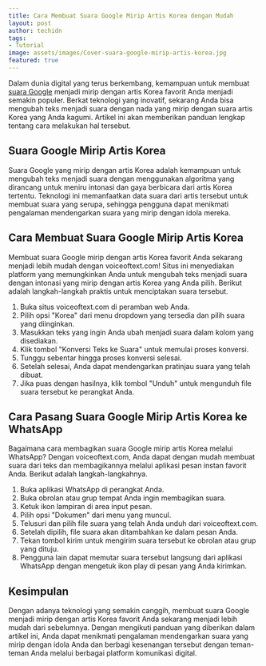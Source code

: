 ```yaml
---
title: Cara Membuat Suara Google Mirip Artis Korea dengan Mudah
layout: post
author: techidn
tags:
- Tutorial
image: assets/images/Cover-suara-google-mirip-artis-korea.jpg
featured: true
---
```


Dalam dunia digital yang terus berkembang, kemampuan untuk membuat [suara Google](suaragoogle.com) menjadi mirip dengan artis Korea favorit Anda menjadi semakin populer. Berkat teknologi yang inovatif, sekarang Anda bisa mengubah teks menjadi suara dengan nada yang mirip dengan suara artis Korea yang Anda kagumi. Artikel ini akan memberikan panduan lengkap tentang cara melakukan hal tersebut.

## Suara Google Mirip Artis Korea
Suara Google yang mirip dengan artis Korea adalah kemampuan untuk mengubah teks menjadi suara dengan menggunakan algoritma yang dirancang untuk meniru intonasi dan gaya berbicara dari artis Korea tertentu. Teknologi ini memanfaatkan data suara dari artis tersebut untuk membuat suara yang serupa, sehingga pengguna dapat menikmati pengalaman mendengarkan suara yang mirip dengan idola mereka.

## Cara Membuat Suara Google Mirip Artis Korea
Membuat suara Google mirip dengan artis Korea favorit Anda sekarang menjadi lebih mudah dengan voiceoftext.com! Situs ini menyediakan platform yang memungkinkan Anda untuk mengubah teks menjadi suara dengan intonasi yang mirip dengan artis Korea yang Anda pilih. Berikut adalah langkah-langkah praktis untuk menciptakan suara tersebut.
1.	Buka situs voiceoftext.com di peramban web Anda.
2.	Pilih opsi "Korea" dari menu dropdown yang tersedia dan pilih suara yang diinginkan.
3.	Masukkan teks yang ingin Anda ubah menjadi suara dalam kolom yang disediakan.
4.	Klik tombol "Konversi Teks ke Suara" untuk memulai proses konversi.
5.	Tunggu sebentar hingga proses konversi selesai.
6.	Setelah selesai, Anda dapat mendengarkan pratinjau suara yang telah dibuat.
7.	Jika puas dengan hasilnya, klik tombol "Unduh" untuk mengunduh file suara tersebut ke perangkat Anda.

## Cara Pasang Suara Google Mirip Artis Korea ke WhatsApp
Bagaimana cara membagikan suara Google mirip artis Korea melalui WhatsApp? Dengan voiceoftext.com, Anda dapat dengan mudah membuat suara dari teks dan membagikannya melalui aplikasi pesan instan favorit Anda. Berikut adalah langkah-langkahnya.
1.	Buka aplikasi WhatsApp di perangkat Anda.
2.	Buka obrolan atau grup tempat Anda ingin membagikan suara.
3.	Ketuk ikon lampiran di area input pesan.
4.	Pilih opsi "Dokumen" dari menu yang muncul.
5.	Telusuri dan pilih file suara yang telah Anda unduh dari voiceoftext.com.
6.	Setelah dipilih, file suara akan ditambahkan ke dalam pesan Anda.
7.	Tekan tombol kirim untuk mengirim suara tersebut ke obrolan atau grup yang dituju.
8.	Pengguna lain dapat memutar suara tersebut langsung dari aplikasi WhatsApp dengan mengetuk ikon play di pesan yang Anda kirimkan.

## Kesimpulan
Dengan adanya teknologi yang semakin canggih, membuat suara Google menjadi mirip dengan artis Korea favorit Anda sekarang menjadi lebih mudah dari sebelumnya. Dengan mengikuti panduan yang diberikan dalam artikel ini, Anda dapat menikmati pengalaman mendengarkan suara yang mirip dengan idola Anda dan berbagi kesenangan tersebut dengan teman-teman Anda melalui berbagai platform komunikasi digital.

